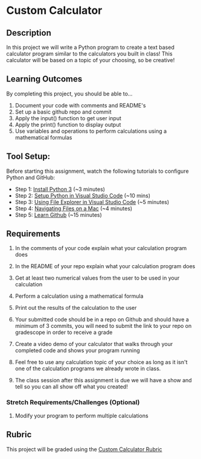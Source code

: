 # Custom Calculator

## Description
In this project we will write a Python program to create a text based calculator program similar to the calculators you built in class! This calculator will be based on a topic of your choosing, so be creative!

## Learning Outcomes
By completing this project, you should be able to…

1. Document your code with comments and README's
1. Set up a basic github repo and commit
1. Apply the input() function to get user input
1. Apply the print() function to display output
1. Use variables and operations to perform calculations using a mathematical formulas

## Tool Setup:
Before starting this assignment, watch the following tutorials to configure Python and GitHub:

* Step 1: [Install Python 3](https://www.youtube.com/watch?v=frj0PkjHYr0) (~3 minutes)
* Step 2: [Setup Python in Visual Studio Code](https://www.youtube.com/watch?v=-YE7aEM3ZSQ) (~10 mins)
* Step 3: [Using File Explorer in Visual Studio Code](https://www.youtube.com/watch?v=-3SIJwGgGtI) (~5 minutes)
* Step 4: [Navigating Files on a Mac](https://youtu.be/ux8yzFHoiDc) (~4 minutes)
* Step 5: [Learn Github](https://youtu.be/c3SfAP_PfaY) (~15 minutes)

## Requirements

1. In the comments of your code explain what your calculation program does

1. In the README of your repo explain what your calculation program does

1. Get at least two numerical values from the user to be used in your calculation

1. Perform a calculation using a mathematical formula

1. Print out the results of the calculation to the user 

1. Your submitted code should be in a repo on Github and should have a minimum of 3 commits, you will need to submit the link to your repo on gradescope in order to receive a grade

1. Create a video demo of your calculator that walks through your completed code and shows your program running

1. Feel free to use any calculation topic of your choice as long as it isn't one of the calculation programs we already wrote in class.

1. The class session after this assignment is due we will have a show and tell so you can all show off what you created!



### Stretch Requirements/Challenges (Optional)
1. Modify your program to perform multiple calculations

## Rubric
This project will be graded using the [Custom Calculator Rubric](https://docs.google.com/document/d/166bAiDtTDGWUBanIiVO-FP1WER0i0930-YdSdwGwvT0/copy)
